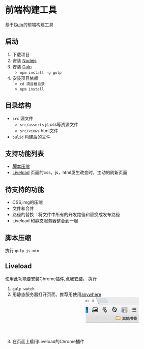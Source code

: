 # 前端构建工具
基于[Gulp](http://gulpjs.com/)的前端构建工具

## 启动
1. 下载项目
1. 安装 [Nodejs](http://nodejs.org/)
1. 安装 [Gulp](http://gulpjs.com/)
	* `npm install -g gulp`
1. 安装项目依赖
	* `cd 项目根目录`
	* `npm install`

## 目录结构
* `src` 源文件
	* `src/asserts` js,css等资源文件
	* `src/views` html文件
* `bulid` 构建后的文件

## 支持功能列表
* [脚本压缩](#js-min)
* [Liveload](#liveload) 页面的css，js，html发生改变时，主动的刷新页面

## 待支持的功能
* CSS,img的压缩
* 文件和合并
* 路径的替换：将文件中所有的开发路径和替换成发布路径
* Liveload 和静态服务器整合到一起

## <a name="js-min">脚本压缩</a>
执行 `gulp js-min`

## <a name="liveload">Liveload</a>
使用此功能要安装Chrome插件,[点我安装](https://chrome.google.com/webstore/detail/livereload/jnihajbhpnppcggbcgedagnkighmdlei)。
执行    
1. `gulp watch`
1. 用静态服务器打开页面。推荐用使用[anywhere](https://www.npmjs.com/package/anywhere)
1. 在页面上启用Liveload的Chrome插件
![enable-gulp-livereload](doc/asserts/img/gulp-livereload.gif)
